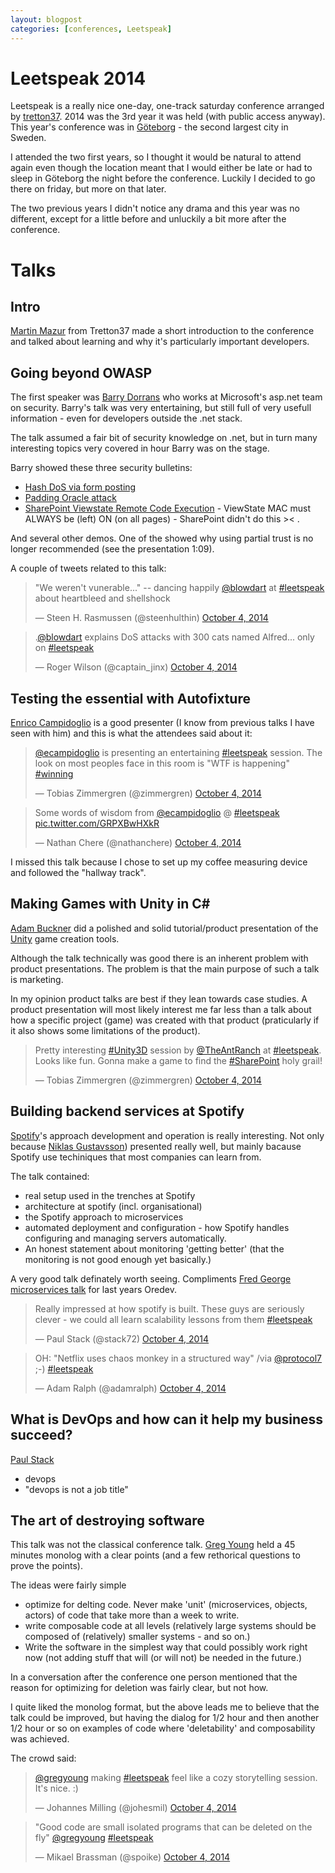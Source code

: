 ```yaml
---
layout: blogpost
categories: [conferences, Leetspeak]
---
```

# Leetspeak 2014

Leetspeak is a really nice one-day, one-track saturday conference arranged by [tretton37](http://tretton37.com/). 2014 was the 3rd year it was held (with public access anyway). This year's conference was in [Göteborg](http://en.wikipedia.org/wiki/Gothenburg) - the second largest city in Sweden. 

I attended the two first years, so I thought it would be natural to attend again even though the location meant that I would either be late or had to sleep in Göteborg the night before the conference. Luckily I decided to go there on friday, but more on that later. 

The two previous years I didn't notice any drama and this year was no different, except for a little before and unluckily a bit more after the conference. 

# Talks

## Intro

[Martin Mazur](https://twitter.com/m_mazur) from Tretton37 made a short introduction to the conference and talked about learning and why it's particularly important developers.

## Going beyond OWASP

The first speaker was [Barry Dorrans](https://twitter.com/blowdart) who works at
Microsoft's asp.net team on security. Barry's talk was very entertaining, but 
still full of very usefull information - even for developers outside the .net stack. 

The talk assumed a fair bit of security knowledge on .net, but in turn many 
interesting topics very covered in hour Barry was on the stage. 

Barry showed these three security bulletins:

* [Hash DoS via form posting](http://arstechnica.com/business/2011/12/huge-portions-of-web-vulnerable-to-hashing-denial-of-service-attack/)
* [Padding Oracle attack](http://robertheaton.com/2013/07/29/padding-oracle-attack/)
* [SharePoint Viewstate Remote Code Execution](http://threatpost.com/critical-sharepoint-bulletin-top-priority-on-patch-tuesday) - ViewState MAC must ALWAYS be (left) ON (on all pages) - SharePoint didn't do this >< . 

And several other demos. One of the showed why using partial trust is no longer recommended (see the presentation 1:09). 

A couple of tweets related to this talk:

<blockquote class="twitter-tweet" data-partner="tweetdeck"><p>&quot;We weren&#39;t vunerable...&quot;  -- dancing happily <a href="https://twitter.com/blowdart">@blowdart</a> at <a href="https://twitter.com/hashtag/leetspeak?src=hash">#leetspeak</a> about heartbleed and shellshock</p>&mdash; Steen H. Rasmussen (@steenhulthin) <a href="https://twitter.com/steenhulthin/status/518302726560968704">October 4, 2014</a></blockquote>
<script async src="//platform.twitter.com/widgets.js" charset="utf-8"></script>

<blockquote class="twitter-tweet" lang="en"><p>.<a href="https://twitter.com/blowdart">@blowdart</a> explains DoS attacks with 300 cats named Alfred... only on <a href="https://twitter.com/hashtag/leetspeak?src=hash">#leetspeak</a></p>&mdash; Roger Wilson (@captain_jinx) <a href="https://twitter.com/captain_jinx/status/518305522702118913">October 4, 2014</a></blockquote>
<script async src="//platform.twitter.com/widgets.js" charset="utf-8"></script>

## Testing the essential with Autofixture

[Enrico Campidoglio](https://twitter.com/ecampidoglio) is a good presenter 
(I know from previous talks I have seen with him)  and this is what the 
attendees said about it:

<blockquote class="twitter-tweet" lang="en"><p><a href="https://twitter.com/ecampidoglio">@ecampidoglio</a> is presenting an entertaining <a href="https://twitter.com/hashtag/leetspeak?src=hash">#leetspeak</a> session. The look on most peoples face in this room is &quot;WTF is happening&quot; <a href="https://twitter.com/hashtag/winning?src=hash">#winning</a></p>&mdash; Tobias Zimmergren (@zimmergren) <a href="https://twitter.com/zimmergren/status/518330485135900672">October 4, 2014</a></blockquote>
<script async src="//platform.twitter.com/widgets.js" charset="utf-8"></script>

<blockquote class="twitter-tweet" data-partner="tweetdeck"><p>Some words of wisdom from <a href="https://twitter.com/ecampidoglio">@ecampidoglio</a> @ <a href="https://twitter.com/hashtag/leetspeak?src=hash">#leetspeak</a> <a href="http://t.co/GRPXBwHXkR">pic.twitter.com/GRPXBwHXkR</a></p>&mdash; Nathan Chere (@nathanchere) <a href="https://twitter.com/nathanchere/status/518349615154724864">October 4, 2014</a></blockquote>
<script async src="//platform.twitter.com/widgets.js" charset="utf-8"></script>

I missed this talk because I chose to set up my coffee measuring device and followed the "hallway track". 

## Making Games with Unity in C#

[Adam Buckner](https://twitter.com/theantranch) did a polished and solid tutorial/product presentation of the [Unity](http://unity3d.com/) game creation tools. 

Although the talk technically was good there is an inherent problem with product presentations. The problem is that the main purpose of such a talk is marketing.

In my opinion product talks are best if they lean towards case studies. A product presentation will most likely interest me far less than a talk about how a specific project (game) was created with that product (praticularly if it also shows some limitations of the product). 

<blockquote class="twitter-tweet" data-partner="tweetdeck"><p>Pretty interesting <a href="https://twitter.com/hashtag/Unity3D?src=hash">#Unity3D</a> session by <a href="https://twitter.com/TheAntRanch">@TheAntRanch</a> at <a href="https://twitter.com/hashtag/leetspeak?src=hash">#leetspeak</a>. Looks like fun. Gonna make a game to find the <a href="https://twitter.com/hashtag/SharePoint?src=hash">#SharePoint</a> holy grail!</p>&mdash; Tobias Zimmergren (@zimmergren) <a href="https://twitter.com/zimmergren/status/518355627102724096">October 4, 2014</a></blockquote>
<script async src="//platform.twitter.com/widgets.js" charset="utf-8"></script>

## Building backend services at Spotify

[Spotify](https://www.spotify.com)'s approach development and operation is 
really interesting. Not only because [Niklas Gustavsson](https://twitter.com/protocol7))
presented really well, but mainly bacause Spotify use techiniques that most 
companies can learn from. 

The talk contained: 
* real setup used in the trenches at Spotify
* architecture at spotify (incl. organisational)
* the Spotify approach to microservices
* automated deployment and configuration - how Spotify handles configuring and 
 managing servers automatically.
* An honest statement about monitoring 'getting better' (that the monitoring 
is not good enough yet basically.)

A very good talk definately worth seeing. Compliments [Fred George microservices talk](http://vimeo.com/79866979) for last years Oredev.

<blockquote class="twitter-tweet" data-partner="tweetdeck"><p>Really impressed at how spotify is built. These guys are seriously clever - we could all learn scalability lessons from them <a href="https://twitter.com/hashtag/leetspeak?src=hash">#leetspeak</a></p>&mdash; Paul Stack (@stack72) <a href="https://twitter.com/stack72/status/518380153823850496">October 4, 2014</a></blockquote>
<script async src="//platform.twitter.com/widgets.js" charset="utf-8"></script>

<blockquote class="twitter-tweet" data-partner="tweetdeck"><p>OH: &quot;Netflix uses chaos monkey in a structured way&quot; /via <a href="https://twitter.com/protocol7">@protocol7</a> ;-) <a href="https://twitter.com/hashtag/leetspeak?src=hash">#leetspeak</a></p>&mdash; Adam Ralph (@adamralph) <a href="https://twitter.com/adamralph/status/518384387453644800">October 4, 2014</a></blockquote>
<script async src="//platform.twitter.com/widgets.js" charset="utf-8"></script>

## What is DevOps and how can it help my business succeed?

[Paul Stack](https://twitter.com/stack72)

* devops
* "devops is not a job title"

## The art of destroying software

This talk was not the classical conference talk. 
[Greg Young](https://twitter.com/gregyoung) held a 45 minutes monolog with 
a clear points (and a few rethorical questions to prove the points). 

The ideas were fairly simple
* optimize for delting code. Never make 'unit' (microservices, objects, actors)
of code that take more than a week to write. 
* write composable code at all levels (relatively large systems should be composed 
of (relatively) smaller systems - and so on.)
* Write the software in the simplest way that could possibly work right now (not
adding stuff that will (or will not) be needed in the future.)

In a conversation after the conference one person mentioned that the reason 
for optimizing for deletion was fairly clear, but not how. 

I quite liked the monolog format, but the above leads me to believe that the 
talk could be improved, but having the dialog for 1/2 hour and then another 1/2 
hour or so on examples of code where 'deletability' and composability was achieved.

The crowd said: 

<blockquote class="twitter-tweet" data-partner="tweetdeck"><p><a href="https://twitter.com/gregyoung">@gregyoung</a> making <a href="https://twitter.com/hashtag/leetspeak?src=hash">#leetspeak</a> feel like a cozy storytelling session. It&#39;s nice. :)</p>&mdash; Johannes Milling (@johesmil) <a href="https://twitter.com/johesmil/status/518418613393690627">October 4, 2014</a></blockquote>
<script async src="//platform.twitter.com/widgets.js" charset="utf-8"></script>

<blockquote class="twitter-tweet" data-partner="tweetdeck"><p>&quot;Good code are small isolated programs that can be deleted on the fly&quot; <a href="https://twitter.com/gregyoung">@gregyoung</a> <a href="https://twitter.com/hashtag/leetspeak?src=hash">#leetspeak</a></p>&mdash; Mikael Brassman (@spoike) <a href="https://twitter.com/spoike/status/518421572571631616">October 4, 2014</a></blockquote>
<script async src="//platform.twitter.com/widgets.js" charset="utf-8"></script>

